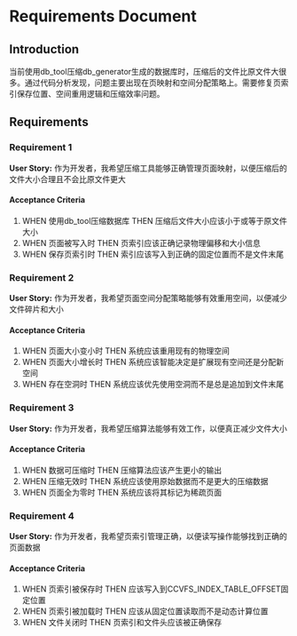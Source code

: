 # Requirements Document

## Introduction

当前使用db_tool压缩db_generator生成的数据库时，压缩后的文件比原文件大很多。通过代码分析发现，问题主要出现在页映射和空间分配策略上。需要修复页索引保存位置、空间重用逻辑和压缩效率问题。

## Requirements

### Requirement 1

**User Story:** 作为开发者，我希望压缩工具能够正确管理页面映射，以便压缩后的文件大小合理且不会比原文件更大

#### Acceptance Criteria

1. WHEN 使用db_tool压缩数据库 THEN 压缩后文件大小应该小于或等于原文件大小
2. WHEN 页面被写入时 THEN 页索引应该正确记录物理偏移和大小信息
3. WHEN 保存页索引时 THEN 索引应该写入到正确的固定位置而不是文件末尾

### Requirement 2

**User Story:** 作为开发者，我希望页面空间分配策略能够有效重用空间，以便减少文件碎片和大小

#### Acceptance Criteria

1. WHEN 页面大小变小时 THEN 系统应该重用现有的物理空间
2. WHEN 页面大小增长时 THEN 系统应该智能决定是扩展现有空间还是分配新空间
3. WHEN 存在空洞时 THEN 系统应该优先使用空洞而不是总是追加到文件末尾

### Requirement 3

**User Story:** 作为开发者，我希望压缩算法能够有效工作，以便真正减少文件大小

#### Acceptance Criteria

1. WHEN 数据可压缩时 THEN 压缩算法应该产生更小的输出
2. WHEN 压缩无效时 THEN 系统应该使用原始数据而不是更大的压缩数据
3. WHEN 页面全为零时 THEN 系统应该将其标记为稀疏页面

### Requirement 4

**User Story:** 作为开发者，我希望页索引管理正确，以便读写操作能够找到正确的页面数据

#### Acceptance Criteria

1. WHEN 页索引被保存时 THEN 应该写入到CCVFS_INDEX_TABLE_OFFSET固定位置
2. WHEN 页索引被加载时 THEN 应该从固定位置读取而不是动态计算位置
3. WHEN 文件关闭时 THEN 页索引和文件头应该被正确保存